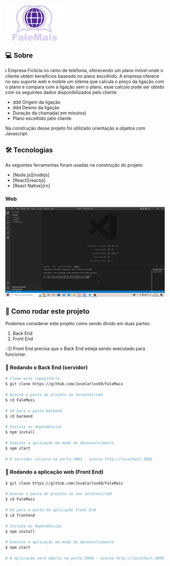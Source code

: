 ![logo](/frontend/public/logo.png)


## 💻 Sobre


📞 Empresa Ficticia no ramo de telefonia, oferecendo um plano móvel onde o cliente obtém benefícios baseado no plano escolhido.
A empresa oferece no seu suporte web e mobile um sitema que calcula o preço da ligação com o plano e compara com a ligação sem o plano, esse calculo pode ser obtido com os seguintes dados disponibilizados pelo cliente
- ddd Origem da ligação
- ddd Desino da ligação
- Duração da chamada( em minutos)
- Plano escolhido pelo cliente

Na construção desse projeto foi utilizado orientação a objetos com Javascript.

## 🛠 Tecnologias

As seguintes ferramentas foram usadas na construção do projeto:

- [Node.js][nodejs]
- [React][reactjs]
- [React Native][rn]



### Web

![WebFaleMais](/frontend/public/Web-gif.gif)



## 🚀 Como rodar este projeto

Podemos considerar este projeto como sendo divido em duas partes:
1. Back End
2. Front End

💡O Front End precisa que o Back End esteja sendo executado para funcionar.


### 🎲 Rodando o Back End (servidor)

```bash
# Clone este repositório
$ git clone https://github.com/JoseCarlos69/FaleMais

# Acesse a pasta do projeto no terminal/cmd
$ cd FaleMais

# Vá para a pasta backend
$ cd backend

# Instale as dependências
$ npm install

# Execute a aplicação em modo de desenvolvimento
$ npm start

# O servidor inciará na porta:3001 - acesse http://localhost:3001 
```

### 🧭 Rodando a aplicação web (Front End)

```bash # Clone este repositório
$ git clone https://github.com/JoseCarlos69/FaleMais

# Acesse a pasta do projeto no seu terminal/cmd
$ cd FaleMais

# Vá para a pasta da aplicação Front End
$ cd frontend

# Instale as dependências
$ npm install

# Execute a aplicação em modo de desenvolvimento
$ npm start

# A aplicação será aberta na porta:3000 - acesse http://localhost:3000
```
